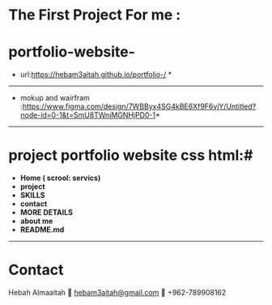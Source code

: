 # The First Project For me :
# portfolio-website-
*  url:https://hebam3aitah.github.io/portfolio-/ *
---
*  mokup and wairfram :https://www.figma.com/design/7WBByx4SG4kBE6Xf9F6vjY/Untitled?node-id=0-1&t=SmU8TWniMGNHjPD0-1*
---
# project portfolio website css html:#
- **Home ( scrool: servics)** 
- **project** 
- **SKILLS** 
- **contact**
- **MORE DETAILS**
- **about me**
- **README.md**
---
# Contact
Hebah Almaaitah
📧 hebam3aitah@gmail.com
📱 +962-789908162

